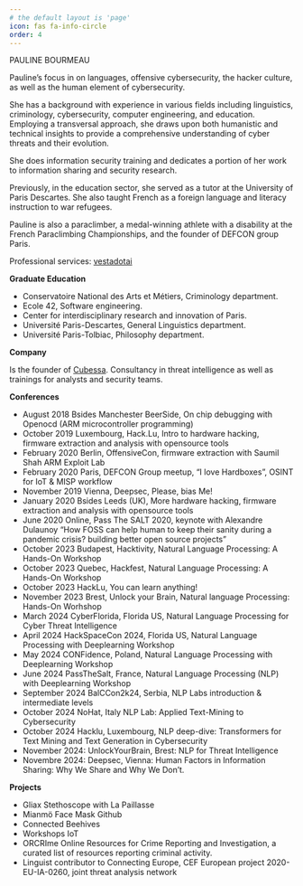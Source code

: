 ```yaml
---
# the default layout is 'page'
icon: fas fa-info-circle
order: 4
---
```



PAULINE BOURMEAU

Pauline’s focus in on languages, offensive cybersecurity, the hacker culture, as well as the human element of cybersecurity. 

She has a background with experience in various fields including linguistics, criminology, cybersecurity, computer engineering, and education. Employing a transversal approach, she draws upon both humanistic and technical insights to provide a comprehensive understanding of cyber threats and their evolution.

She does information security training and dedicates a portion of her work to information sharing and security research.

Previously, in the education sector, she served as a tutor at the University of Paris Descartes. She also taught French as a foreign language and literacy instruction to war refugees.

Pauline is also a paraclimber, a medal-winning athlete with a disability at the French Paraclimbing Championships, and the founder of DEFCON group Paris.

Professional services: [vestadotai](https://www.vestadotai.com)

**Graduate Education**
- Conservatoire National des Arts et Métiers, Criminology department.
- Ecole 42, Software engineering.
- Center for interdisciplinary research and innovation of Paris.
- Université Paris-Descartes, General Linguistics department.
- Université Paris-Tolbiac, Philosophy department.

**Company** 

Is the founder of [Cubessa](www.cubessa.io). Consultancy in threat intelligence as well as trainings for analysts and security teams.

**Conferences**

- August 2018 Bsides Manchester BeerSide, On chip debugging with Openocd (ARM microcontroller programming)
- October 2019 Luxembourg, Hack.Lu, Intro to hardware hacking, firmware extraction and analysis with opensource tools
- February 2020 Berlin, OffensiveCon, firmware extraction with Saumil Shah ARM Exploit Lab
- February 2020 Paris, DEFCON Group meetup, “I love Hardboxes”, OSINT for IoT & MISP workflow
- November 2019 Vienna, Deepsec, Please, bias Me!
- January 2020 Bsides Leeds (UK), More hardware hacking, firmware extraction and analysis with opensource tools
- June 2020 Online, Pass The SALT 2020, keynote with Alexandre Dulaunoy “How FOSS can help human to keep their sanity during a pandemic crisis? building better open source projects”
- October 2023 Budapest, Hacktivity, Natural Language Processing: A Hands-On Workshop
- October 2023 Quebec, Hackfest, Natural Language Processing: A Hands-On Workshop
- October 2023 HackLu, You can learn anything!
- November 2023 Brest, Unlock your Brain, Natural language Processing: Hands-On Worhshop
- March 2024 CyberFlorida, Florida US, Natural Language Processing for Cyber Threat Intelligence
- April 2024 HackSpaceCon 2024, Florida US, Natural Language Processing with Deeplearning Workshop
- May 2024 CONFidence, Poland, Natural Language Processing with Deeplearning Workshop
- June 2024 PassTheSalt, France, Natural Language Processing (NLP) with Deeplearning Workshop
- September 2024 BalCCon2k24, Serbia, NLP Labs introduction & intermediate levels
- October 2024 NoHat, Italy NLP Lab: Applied Text-Mining to Cybersecurity
- October 2024 Hacklu, Luxembourg, NLP deep-dive: Transformers for Text Mining and Text Generation in Cybersecurity
- November 2024: UnlockYourBrain, Brest: NLP for Threat Intelligence
- Novembre 2024: Deepsec, Vienna: Human Factors in Information Sharing: Why We Share and Why We Don’t.

**Projects**
- Gliax Stethoscope with La Paillasse
- Mianmö Face Mask Github
- Connected Beehives
- Workshops IoT
- ORCRIme Online Resources for Crime Reporting and Investigation, a curated list of resources reporting criminal activity.
- Linguist contributor to Connecting Europe, CEF European project 2020-EU-IA-0260, joint threat analysis network
